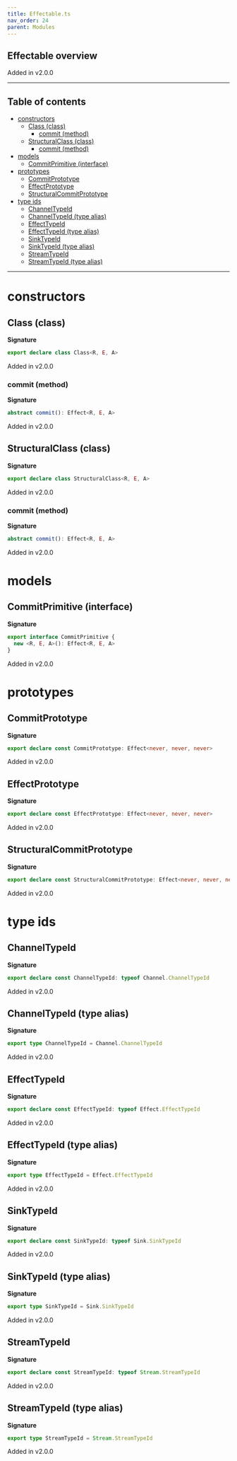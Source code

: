 ```yaml
---
title: Effectable.ts
nav_order: 24
parent: Modules
---
```


## Effectable overview

Added in v2.0.0

---

<h2 class="text-delta">Table of contents</h2>

- [constructors](#constructors)
  - [Class (class)](#class-class)
    - [commit (method)](#commit-method)
  - [StructuralClass (class)](#structuralclass-class)
    - [commit (method)](#commit-method-1)
- [models](#models)
  - [CommitPrimitive (interface)](#commitprimitive-interface)
- [prototypes](#prototypes)
  - [CommitPrototype](#commitprototype)
  - [EffectPrototype](#effectprototype)
  - [StructuralCommitPrototype](#structuralcommitprototype)
- [type ids](#type-ids)
  - [ChannelTypeId](#channeltypeid)
  - [ChannelTypeId (type alias)](#channeltypeid-type-alias)
  - [EffectTypeId](#effecttypeid)
  - [EffectTypeId (type alias)](#effecttypeid-type-alias)
  - [SinkTypeId](#sinktypeid)
  - [SinkTypeId (type alias)](#sinktypeid-type-alias)
  - [StreamTypeId](#streamtypeid)
  - [StreamTypeId (type alias)](#streamtypeid-type-alias)

---

# constructors

## Class (class)

**Signature**

```ts
export declare class Class<R, E, A>
```

Added in v2.0.0

### commit (method)

**Signature**

```ts
abstract commit(): Effect<R, E, A>
```

Added in v2.0.0

## StructuralClass (class)

**Signature**

```ts
export declare class StructuralClass<R, E, A>
```

Added in v2.0.0

### commit (method)

**Signature**

```ts
abstract commit(): Effect<R, E, A>
```

Added in v2.0.0

# models

## CommitPrimitive (interface)

**Signature**

```ts
export interface CommitPrimitive {
  new <R, E, A>(): Effect<R, E, A>
}
```

Added in v2.0.0

# prototypes

## CommitPrototype

**Signature**

```ts
export declare const CommitPrototype: Effect<never, never, never>
```

Added in v2.0.0

## EffectPrototype

**Signature**

```ts
export declare const EffectPrototype: Effect<never, never, never>
```

Added in v2.0.0

## StructuralCommitPrototype

**Signature**

```ts
export declare const StructuralCommitPrototype: Effect<never, never, never>
```

Added in v2.0.0

# type ids

## ChannelTypeId

**Signature**

```ts
export declare const ChannelTypeId: typeof Channel.ChannelTypeId
```

Added in v2.0.0

## ChannelTypeId (type alias)

**Signature**

```ts
export type ChannelTypeId = Channel.ChannelTypeId
```

Added in v2.0.0

## EffectTypeId

**Signature**

```ts
export declare const EffectTypeId: typeof Effect.EffectTypeId
```

Added in v2.0.0

## EffectTypeId (type alias)

**Signature**

```ts
export type EffectTypeId = Effect.EffectTypeId
```

Added in v2.0.0

## SinkTypeId

**Signature**

```ts
export declare const SinkTypeId: typeof Sink.SinkTypeId
```

Added in v2.0.0

## SinkTypeId (type alias)

**Signature**

```ts
export type SinkTypeId = Sink.SinkTypeId
```

Added in v2.0.0

## StreamTypeId

**Signature**

```ts
export declare const StreamTypeId: typeof Stream.StreamTypeId
```

Added in v2.0.0

## StreamTypeId (type alias)

**Signature**

```ts
export type StreamTypeId = Stream.StreamTypeId
```

Added in v2.0.0
